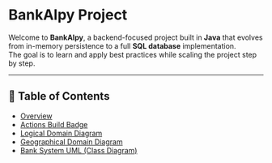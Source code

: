 # BankAlpy Project

Welcome to **BankAlpy**, a backend-focused project built in **Java** that evolves from in-memory persistence to a full **SQL database** implementation.  
The goal is to learn and apply best practices while scaling the project step by step.

---

## 📑 Table of Contents
- [Overview](docs/overview.md)
- [Actions Build Badge](docs/actions-build-badge.md)
- [Logical Domain Diagram](docs/logical-domain.md)
- [Geographical Domain Diagram](docs/geographical-domain.md)
- [Bank System UML (Class Diagram)](docs/bank-system-uml.md)

